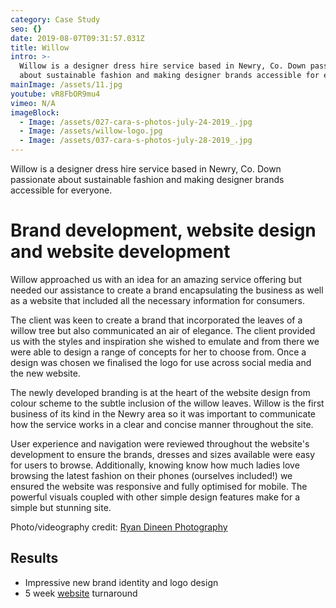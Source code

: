 ```yaml
---
category: Case Study
seo: {}
date: 2019-08-07T09:31:57.031Z
title: Willow
intro: >-
  Willow is a designer dress hire service based in Newry, Co. Down passionate
  about sustainable fashion and making designer brands accessible for everyone.
mainImage: /assets/11.jpg
youtube: vR8FbOR9mu4
vimeo: N/A
imageBlock:
  - Image: /assets/027-cara-s-photos-july-24-2019_.jpg
  - Image: /assets/willow-logo.jpg
  - Image: /assets/037-cara-s-photos-july-28-2019_.jpg
---
```


Willow is a designer dress hire service based in Newry, Co. Down passionate about sustainable fashion and making designer brands accessible for everyone.

# **Brand development, website design and website development**

Willow approached us with an idea for an amazing service offering but needed our assistance to create a brand encapsulating the business as well as a website that included all the necessary information for consumers.

The client was keen to create a brand that incorporated the leaves of a willow tree but also communicated an air of elegance. The client provided us with the styles and inspiration she wished to emulate and from there we were able to design a range of concepts for her to choose from. Once a design was chosen we finalised the logo for use across social media and the new website.

The newly developed branding is at the heart of the website design from colour scheme to the subtle inclusion of the willow leaves. Willow is the first business of its kind in the Newry area so it was important to communicate how the service works in a clear and concise manner throughout the site.

User experience and navigation were reviewed throughout the website's development to ensure the brands, dresses and sizes available were easy for users to browse. Additionally, knowing know how much ladies love browsing the latest fashion on their phones (ourselves included!) we ensured the website was responsive and fully optimised for mobile. The powerful visuals coupled with other simple design features make for a simple but stunning site.

Photo/videography credit: [Ryan Dineen Photography](https://www.facebook.com/RyanDineenPhotography/)

## Results

- Impressive new brand identity and logo design
- 5 week [website](https://www.willownewry.com/) turnaround
